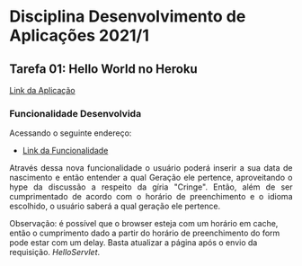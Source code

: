 # Disciplina Desenvolvimento de Aplicações 2021/1

## Tarefa 01: Hello World no Heroku

[Link da Aplicação](https://infinite-journey-41403.herokuapp.com)

### Funcionalidade Desenvolvida

Acessando o seguinte endereço:
- [Link da Funcionalidade](https://infinite-journey-41403.herokuapp.com/helloform.html)

<p align="justify">
 Através dessa nova funcionalidade o usuário poderá inserir a sua data de nascimento e então entender a qual Geração ele pertence, aproveitando o hype da discussão a respeito da gíria "Cringe". Então, além de ser cumprimentado de acordo com o horário de preenchimento e o idioma escolhido, o usuário saberá a qual geração ele pertence.
 
Observação: é possível que o browser esteja com um horário em cache, então o cumprimento dado a partir do horário de preenchimento do form pode estar com um delay. Basta atualizar a página após o envio da requisição. 
<i style="itatic">HelloServlet</i>.</p>
